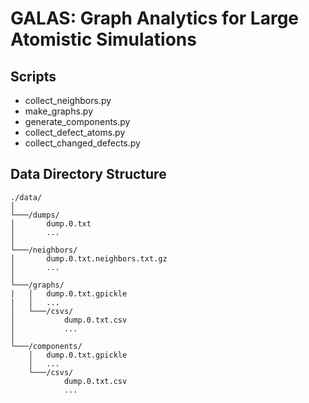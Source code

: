 # GALAS: Graph Analytics for Large Atomistic Simulations

## Scripts
* collect_neighbors.py
* make_graphs.py
* generate_components.py
* collect_defect_atoms.py
* collect_changed_defects.py

## Data Directory Structure
```
./data/  
│
└───/dumps/
│       dump.0.txt
│       ...
│ 
└───/neighbors/
│       dump.0.txt.neighbors.txt.gz
│       ...
│   
└───/graphs/
|   │   dump.0.txt.gpickle
|   │   ...
│   └───/csvs/
│           dump.0.txt.csv
│           ...
│   
└───/components/
    │   dump.0.txt.gpickle
    │   ...
    └───/csvs/
            dump.0.txt.csv
            ...       
```
